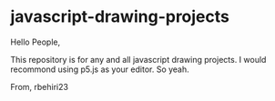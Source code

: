 # javascript-drawing-projects

Hello People,

This repository is for any and all javascript drawing projects. I would recommond using p5.js as your editor. So yeah.

From,
rbehiri23
